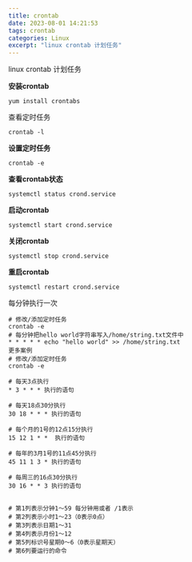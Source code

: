 ```yaml
---
title: crontab
date: 2023-08-01 14:21:53
tags: crontab
categories: Linux
excerpt: "linux crontab 计划任务"
---
```


linux crontab 计划任务



**安装crontab**

```shell
yum install crontabs 
```

<!--more-->

查看定时任务

```shell
crontab -l
```

**设置定时任务**

```shell
crontab -e
```



**查看crontab状态**

```shell
systemctl status crond.service
```

**启动crontab**

```shell
systemctl start crond.service
```

**关闭crontab**

```shell
systemctl stop crond.service
```

**重启crontab**

```shell
systemctl restart crond.service
```



每分钟执行一次

```shell
# 修改/添加定时任务
crontab -e
# 每分钟把hello world字符串写入/home/string.txt文件中
* * * * * echo "hello world" >> /home/string.txt
更多案例
# 修改/添加定时任务
crontab -e

# 每天3点执行
* 3 * * * 执行的语句

# 每天18点30分执行
30 18 * * * 执行的语句

# 每个月的1号的12点15分执行
15 12 1 * *  执行的语句

# 每年的3月1号的11点45分执行
45 11 1 3 * 执行的语句

# 每周三的16点30分执行
30 16 * * 3 执行的语句


# 第1列表示分钟1～59 每分钟用或者 /1表示 
# 第2列表示小时1～23（0表示0点） 
# 第3列表示日期1～31 
# 第4列表示月份1～12 
# 第5列标识号星期0～6（0表示星期天） 
# 第6列要运行的命令
```
